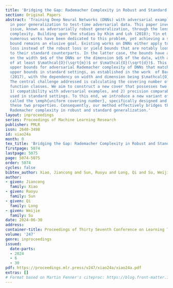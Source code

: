 ```yaml
---
title: 'Bridging the Gap: Rademacher Complexity in Robust and Standard Generalization'
section: Original Papers
abstract: 'Training Deep Neural Networks (DNNs) with adversarial examples often results
  in poor generalization to test-time adversarial data. This paper investigates this
  issue, known as adversarially robust generalization, through the lens of Rademacher
  complexity. Building upon the studies by Khim and Loh (2018); Yin et al. (2019),
  numerous works have been dedicated to this problem, yet achieving a satisfactory
  bound remains an elusive goal. Existing works on DNNs either apply to a surrogate
  loss instead of the robust loss or yield bounds that are notably looser compared
  to their standard counterparts. In the latter case, the bounds have a higher dependency
  on the width $m$ of the DNNs or the dimension $d$ of the data, with an extra factor
  of at least $\mathcal{O}(\sqrt{m})$ or $\mathcal{O}(\sqrt{d})$. This paper presents
  upper bounds for adversarial Rademacher complexity of DNNs that match the best-known
  upper bounds in standard settings, as established in the work  of Bartlett et al.
  (2017), with the dependency on width and dimension being $\mathcal{O}(\ln(dm))$.
  The central challenge addressed is calculating the covering number of adversarial
  function classes. We aim to construct a new cover that possesses two properties:
  1) compatibility with adversarial examples, and 2) precision comparable to covers
  used in standard settings. To this end, we introduce a new variant of covering number
  called the \emph{uniform covering number}, specifically designed and proven to reconcile
  these two properties. Consequently, our method effectively bridges the gap between
  Rademacher complexity in robust and standard generalization.'
layout: inproceedings
series: Proceedings of Machine Learning Research
publisher: PMLR
issn: 2640-3498
id: xiao24a
month: 0
tex_title: 'Bridging the Gap: Rademacher Complexity in Robust and Standard Generalization'
firstpage: 5074
lastpage: 5075
page: 5074-5075
order: 5074
cycles: false
bibtex_author: Xiao, Jiancong and Sun, Ruoyu and Long, Qi and Su, Weijie
author:
- given: Jiancong
  family: Xiao
- given: Ruoyu
  family: Sun
- given: Qi
  family: Long
- given: Weijie
  family: Su
date: 2024-06-30
address:
container-title: Proceedings of Thirty Seventh Conference on Learning Theory
volume: '247'
genre: inproceedings
issued:
  date-parts:
  - 2024
  - 6
  - 30
pdf: https://proceedings.mlr.press/v247/xiao24a/xiao24a.pdf
extras: []
# Format based on Martin Fenner's citeproc: https://blog.front-matter.io/posts/citeproc-yaml-for-bibliographies/
---
```

